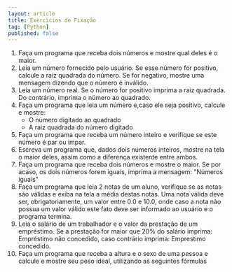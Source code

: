 ```yaml
---
layout: article
title: Exercicios de Fixação
tag: [Python]
published: false
---
```


1. Faça um programa que receba dois números e mostre qual deles é o maior.
2. Leia um número fornecido pelo usuário. Se esse número for positivo, calcule a raiz quadrada do número. Se for negativo, mostre uma mensagem dizendo que o número é inválido.
3. Leia um número real. Se o número for positivo imprima a raiz quadrada. Do contrário, imprima o número ao quadrado.
4. Faça um programa que leia um número e,caso ele seja positivo, calcule e mostre:
   - O número digitado ao quadrado
   - A raiz quadrada do número digitado
5. Faça um programa que receba um número inteiro e verifique se este número é par ou impar.
6. Escreva um programa que, dados dois números inteiros, mostre na tela o maior deles, assim como a diferença existente entre ambos.
7. Faça um programa que receba dois números e mostre o maior. Se por acaso, os dois números forem iguais, imprima a mensagem: "Números iguais"
8. Faça um programa que leia 2 notas de um aluno, verifique se as notas são válidas e exiba na tela a média destas notas. Uma nota válida deve ser, obrigatoriamente, um valor entre 0.0 e 10.0, onde caso a nota não possua um valor válido este fato deve ser informado ao usuário e o programa termina.
9. Leia o salário de um trabalhador e o valor da prestação de um empréstimo. Se a prestação for maior que 20% do salário imprima: Empréstimo não concedido, caso contrário imprima: Emprestimo concedido.
10. Faça um programa que receba a altura e o sexo de uma pessoa e calcule e mostre seu peso ideal, utilizando as seguintes fórmulas